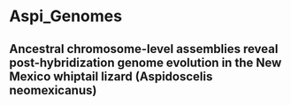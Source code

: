# Aspi_Genomes

## Ancestral chromosome-level assemblies reveal post-hybridization genome evolution in the New Mexico whiptail lizard (Aspidoscelis neomexicanus)
